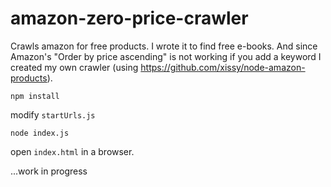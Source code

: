 # amazon-zero-price-crawler
Crawls amazon for free products.
I wrote it to find free e-books. And since Amazon's "Order by price ascending" is not working if you add a keyword I created my own crawler (using https://github.com/xissy/node-amazon-products).

    npm install

modify ```startUrls.js```

    node index.js

open ```index.html``` in a browser.

...work in progress
